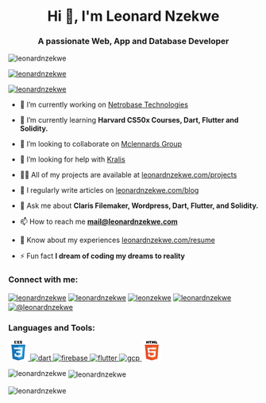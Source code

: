 <h1 align="center">Hi 👋, I'm Leonard Nzekwe</h1>
<h3 align="center">A passionate Web, App and Database Developer</h3>

<p align="left"> <img src="https://komarev.com/ghpvc/?username=leonardnzekwe&label=Profile%20views&color=0e75b6&style=flat" alt="leonardnzekwe" /> </p>

<p align="left"> <a href="https://github.com/ryo-ma/github-profile-trophy"><img src="https://github-profile-trophy.vercel.app/?username=leonardnzekwe" alt="leonardnzekwe" /></a> </p>

<p align="left"> <a href="https://twitter.com/leonardnzekwe" target="blank"><img src="https://img.shields.io/twitter/follow/leonardnzekwe?logo=twitter&style=for-the-badge" alt="leonardnzekwe" /></a> </p>

- 🔭 I’m currently working on [Netrobase Technologies](www.netrobase.com)

- 🌱 I’m currently learning **Harvard CS50x Courses, Dart, Flutter and Solidity.**

- 👯 I’m looking to collaborate on [Mclennards Group](www.mclennards.group)

- 🤝 I’m looking for help with [Kralis](www.kralis.com)

- 👨‍💻 All of my projects are available at [leonardnzekwe.com/projects](leonardnzekwe.com/projects)

- 📝 I regularly write articles on [leonardnzekwe.com/blog](leonardnzekwe.com/blog)

- 💬 Ask me about **Claris Filemaker, Wordpress, Dart, Flutter, and Solidity.**

- 📫 How to reach me **mail@leonardnzekwe.com**

- 📄 Know about my experiences [leonardnzekwe.com/resume](leonardnzekwe.com/resume)

- ⚡ Fun fact **I dream of coding my dreams to reality**

<h3 align="left">Connect with me:</h3>
<p align="left">
<a href="https://twitter.com/leonardnzekwe" target="blank"><img align="center" src="https://raw.githubusercontent.com/rahuldkjain/github-profile-readme-generator/master/src/images/icons/Social/twitter.svg" alt="leonardnzekwe" height="30" width="40" /></a>
<a href="https://linkedin.com/in/leonardnzekwe" target="blank"><img align="center" src="https://raw.githubusercontent.com/rahuldkjain/github-profile-readme-generator/master/src/images/icons/Social/linked-in-alt.svg" alt="leonardnzekwe" height="30" width="40" /></a>
<a href="https://fb.com/leonzekwe" target="blank"><img align="center" src="https://raw.githubusercontent.com/rahuldkjain/github-profile-readme-generator/master/src/images/icons/Social/facebook.svg" alt="leonzekwe" height="30" width="40" /></a>
<a href="https://instagram.com/leonardnzekwe" target="blank"><img align="center" src="https://raw.githubusercontent.com/rahuldkjain/github-profile-readme-generator/master/src/images/icons/Social/instagram.svg" alt="leonardnzekwe" height="30" width="40" /></a>
<a href="https://medium.com/@leonardnzekwe" target="blank"><img align="center" src="https://raw.githubusercontent.com/rahuldkjain/github-profile-readme-generator/master/src/images/icons/Social/medium.svg" alt="@leonardnzekwe" height="30" width="40" /></a>
</p>

<h3 align="left">Languages and Tools:</h3>
<p align="left"> <a href="https://www.w3schools.com/css/" target="_blank" rel="noreferrer"> <img src="https://raw.githubusercontent.com/devicons/devicon/master/icons/css3/css3-original-wordmark.svg" alt="css3" width="40" height="40"/> </a> <a href="https://dart.dev" target="_blank" rel="noreferrer"> <img src="https://www.vectorlogo.zone/logos/dartlang/dartlang-icon.svg" alt="dart" width="40" height="40"/> </a> <a href="https://firebase.google.com/" target="_blank" rel="noreferrer"> <img src="https://www.vectorlogo.zone/logos/firebase/firebase-icon.svg" alt="firebase" width="40" height="40"/> </a> <a href="https://flutter.dev" target="_blank" rel="noreferrer"> <img src="https://www.vectorlogo.zone/logos/flutterio/flutterio-icon.svg" alt="flutter" width="40" height="40"/> </a> <a href="https://cloud.google.com" target="_blank" rel="noreferrer"> <img src="https://www.vectorlogo.zone/logos/google_cloud/google_cloud-icon.svg" alt="gcp" width="40" height="40"/> </a> <a href="https://www.w3.org/html/" target="_blank" rel="noreferrer"> <img src="https://raw.githubusercontent.com/devicons/devicon/master/icons/html5/html5-original-wordmark.svg" alt="html5" width="40" height="40"/> </a> </p>

<p><img align="left" src="https://github-readme-stats.vercel.app/api/top-langs?username=leonardnzekwe&show_icons=true&locale=en&layout=compact" alt="leonardnzekwe" /></p>

<p>&nbsp;<img align="center" src="https://github-readme-stats.vercel.app/api?username=leonardnzekwe&show_icons=true&locale=en" alt="leonardnzekwe" /></p>

<p><img align="center" src="https://github-readme-streak-stats.herokuapp.com/?user=leonardnzekwe&" alt="leonardnzekwe" /></p>
